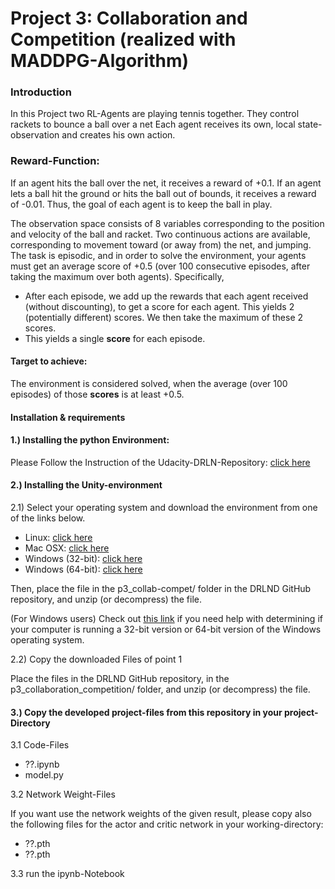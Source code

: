 [//]: # (Image References)

[image1]: https://user-images.githubusercontent.com/10624937/42135623-e770e354-7d12-11e8-998d-29fc74429ca2.gif "Trained Agent"
[image2]: https://user-images.githubusercontent.com/10624937/42135622-e55fb586-7d12-11e8-8a54-3c31da15a90a.gif "Soccer"


# Project 3: Collaboration and Competition (realized with MADDPG-Algorithm)

### Introduction
In this Project two RL-Agents are playing tennis together. They
control rackets to bounce a ball over a net
Each agent receives its own, local state-observation and creates his own action.

### Reward-Function:
If an agent hits the ball over the net, it receives a reward of +0.1.  If an agent lets a ball hit the ground or hits the ball out of bounds, it receives a reward of -0.01.  Thus, the goal of each agent is to keep the ball in play.

The observation space consists of 8 variables corresponding to the position and velocity of the ball and racket. Two continuous actions are available, corresponding to movement toward (or away from) the net, and jumping. 
The task is episodic, and in order to solve the environment, your agents must get an average score of +0.5 (over 100 consecutive episodes, after taking the maximum over both agents). Specifically,

- After each episode, we add up the rewards that each agent received (without discounting), to get a score for each agent. This yields 2 (potentially different) scores. We then take the maximum of these 2 scores.
- This yields a single **score** for each episode.

####  Target to achieve:
The environment is considered solved, when the average (over 100 episodes) of those **scores** is at least +0.5.


#### Installation & requirements

#### 1.) Installing the python Environment:

Please Follow the Instruction of the Udacity-DRLN-Repository: [click here](https://github.com/udacity/deep-reinforcement-learning#dependencies)


#### 2.) Installing the Unity-environment

2.1) Select your operating system and download the environment from one of the links below.

- Linux: [click here](https://s3-us-west-1.amazonaws.com/udacity-drlnd/P3/Tennis/Tennis_Linux.zip)
- Mac OSX: [click here](https://s3-us-west-1.amazonaws.com/udacity-drlnd/P3/Tennis/Tennis.app.zip)
- Windows (32-bit): [click here](https://s3-us-west-1.amazonaws.com/udacity-drlnd/P3/Tennis/Tennis_Windows_x86.zip)
- Windows (64-bit): [click here](https://s3-us-west-1.amazonaws.com/udacity-drlnd/P3/Tennis/Tennis_Windows_x86_64.zip)

Then, place the file in the p3_collab-compet/ folder in the DRLND GitHub repository, and unzip (or decompress) the file.

(For Windows users) Check out [this link](https://support.microsoft.com/en-us/help/827218/how-to-determine-whether-a-computer-is-running-a-32-bit-version-or-64)
if you need help with determining if your computer is running a 32-bit version or 64-bit version of the Windows operating system.


2.2) Copy the downloaded Files of point 1

Place the files in the DRLND GitHub repository, in the p3_collaboration_competition/ folder, and unzip (or decompress) the file.

#### 3.) Copy the developed project-files from this repository in your project-Directory

3.1 Code-Files

- ??.ipynb
- model.py

3.2 Network Weight-Files

If you want use the network weights of the given result, please copy also the following files for the actor and critic network in your working-directory: 
- ??.pth 
- ??.pth

3.3 run the ipynb-Notebook












    

